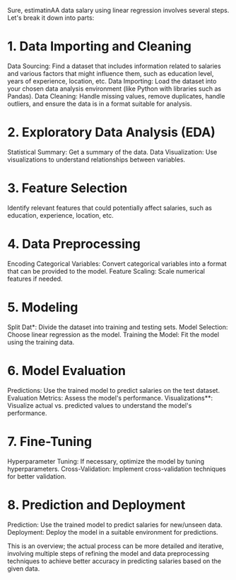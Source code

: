 Sure, estimatinAA data salary using linear regression involves several steps. Let's break it down into parts:

# 1. Data Importing and Cleaning
Data Sourcing: Find a dataset that includes information related to salaries and various factors that might influence them, such as education level, years of experience, location, etc.
Data Importing: Load the dataset into your chosen data analysis environment (like Python with libraries such as Pandas).
Data Cleaning: Handle missing values, remove duplicates, handle outliers, and ensure the data is in a format suitable for analysis.

# 2. Exploratory Data Analysis (EDA)
Statistical Summary: Get a summary of the data.
Data Visualization: Use visualizations  to understand relationships between variables.

# 3. Feature Selection
Identify relevant features that could potentially affect salaries, such as education, experience, location, etc. 

# 4. Data Preprocessing
Encoding Categorical Variables: Convert categorical variables into a format that can be provided to the model.
Feature Scaling: Scale numerical features if needed.

# 5. Modeling
Split Dat*: Divide the dataset into training and testing sets.
Model Selection: Choose linear regression as the model.
Training the Model: Fit the model using the training data.

# 6. Model Evaluation
Predictions: Use the trained model to predict salaries on the test dataset.
Evaluation Metrics: Assess the model's performance.
Visualizations**: Visualize actual vs. predicted values to understand the model's performance.

# 7. Fine-Tuning
Hyperparameter Tuning: If necessary, optimize the model by tuning hyperparameters.
Cross-Validation: Implement cross-validation techniques for better validation.

# 8. Prediction and Deployment
Prediction: Use the trained model to predict salaries for new/unseen data.
Deployment: Deploy the model in a suitable environment for predictions.

This is an overview; the actual process can be more detailed and iterative, involving multiple steps of refining the model and data preprocessing techniques to achieve better accuracy in predicting salaries based on the given data.
